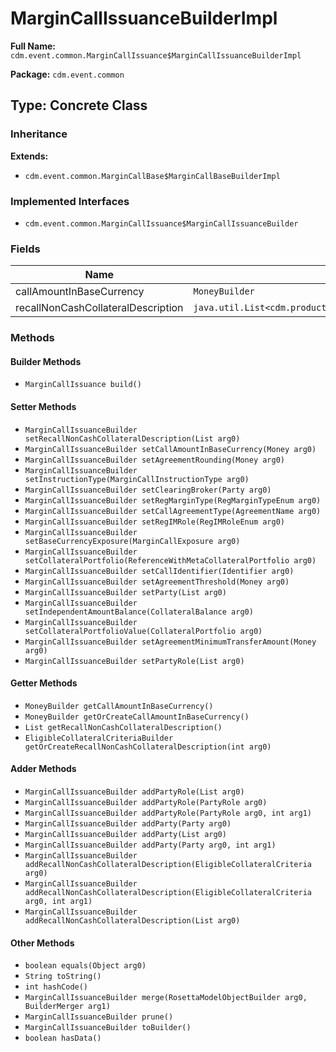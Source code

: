 # MarginCallIssuanceBuilderImpl

**Full Name:** `cdm.event.common.MarginCallIssuance$MarginCallIssuanceBuilderImpl`

**Package:** `cdm.event.common`

## Type: Concrete Class

### Inheritance

**Extends:**
- `cdm.event.common.MarginCallBase$MarginCallBaseBuilderImpl`

### Implemented Interfaces

- `cdm.event.common.MarginCallIssuance$MarginCallIssuanceBuilder`

### Fields

| Name | Type | Description |
|------|------|-------------|
| callAmountInBaseCurrency | `MoneyBuilder` |  |
| recallNonCashCollateralDescription | `java.util.List<cdm.product.collateral.EligibleCollateralCriteria$EligibleCollateralCriteriaBuilder>` |  |

### Methods

#### Builder Methods

- `MarginCallIssuance build()`

#### Setter Methods

- `MarginCallIssuanceBuilder setRecallNonCashCollateralDescription(List arg0)`
- `MarginCallIssuanceBuilder setCallAmountInBaseCurrency(Money arg0)`
- `MarginCallIssuanceBuilder setAgreementRounding(Money arg0)`
- `MarginCallIssuanceBuilder setInstructionType(MarginCallInstructionType arg0)`
- `MarginCallIssuanceBuilder setClearingBroker(Party arg0)`
- `MarginCallIssuanceBuilder setRegMarginType(RegMarginTypeEnum arg0)`
- `MarginCallIssuanceBuilder setCallAgreementType(AgreementName arg0)`
- `MarginCallIssuanceBuilder setRegIMRole(RegIMRoleEnum arg0)`
- `MarginCallIssuanceBuilder setBaseCurrencyExposure(MarginCallExposure arg0)`
- `MarginCallIssuanceBuilder setCollateralPortfolio(ReferenceWithMetaCollateralPortfolio arg0)`
- `MarginCallIssuanceBuilder setCallIdentifier(Identifier arg0)`
- `MarginCallIssuanceBuilder setAgreementThreshold(Money arg0)`
- `MarginCallIssuanceBuilder setParty(List arg0)`
- `MarginCallIssuanceBuilder setIndependentAmountBalance(CollateralBalance arg0)`
- `MarginCallIssuanceBuilder setCollateralPortfolioValue(CollateralPortfolio arg0)`
- `MarginCallIssuanceBuilder setAgreementMinimumTransferAmount(Money arg0)`
- `MarginCallIssuanceBuilder setPartyRole(List arg0)`

#### Getter Methods

- `MoneyBuilder getCallAmountInBaseCurrency()`
- `MoneyBuilder getOrCreateCallAmountInBaseCurrency()`
- `List getRecallNonCashCollateralDescription()`
- `EligibleCollateralCriteriaBuilder getOrCreateRecallNonCashCollateralDescription(int arg0)`

#### Adder Methods

- `MarginCallIssuanceBuilder addPartyRole(List arg0)`
- `MarginCallIssuanceBuilder addPartyRole(PartyRole arg0)`
- `MarginCallIssuanceBuilder addPartyRole(PartyRole arg0, int arg1)`
- `MarginCallIssuanceBuilder addParty(Party arg0)`
- `MarginCallIssuanceBuilder addParty(List arg0)`
- `MarginCallIssuanceBuilder addParty(Party arg0, int arg1)`
- `MarginCallIssuanceBuilder addRecallNonCashCollateralDescription(EligibleCollateralCriteria arg0)`
- `MarginCallIssuanceBuilder addRecallNonCashCollateralDescription(EligibleCollateralCriteria arg0, int arg1)`
- `MarginCallIssuanceBuilder addRecallNonCashCollateralDescription(List arg0)`

#### Other Methods

- `boolean equals(Object arg0)`
- `String toString()`
- `int hashCode()`
- `MarginCallIssuanceBuilder merge(RosettaModelObjectBuilder arg0, BuilderMerger arg1)`
- `MarginCallIssuanceBuilder prune()`
- `MarginCallIssuanceBuilder toBuilder()`
- `boolean hasData()`

